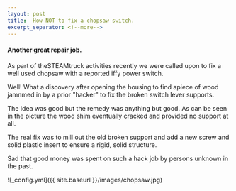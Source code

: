 ```yaml
---
layout: post
title:  How NOT to fix a chopsaw switch.
excerpt_separator: <!--more-->
---
```


#### Another great repair job.

As part of theSTEAMtruck activities recently we were called upon to fix a well used chopsaw with a reported iffy power switch.

Well! What a discovery after opening the housing to find apiece of wood jamnmed in by a prior "hacker" to fix the broken switch lever supports.

The idea was good but the remedy was anything but good. As can be seen in the picture the wood shim eventually cracked and provided no support at all.

The real fix was to mill out the old broken support and add a new screw and solid plastic insert to ensure a rigid, solid structure.

Sad that good money was spent on such a hack job by persons unknown in the past.



![_config.yml]({{ site.baseurl }}/images/chopsaw.jpg)